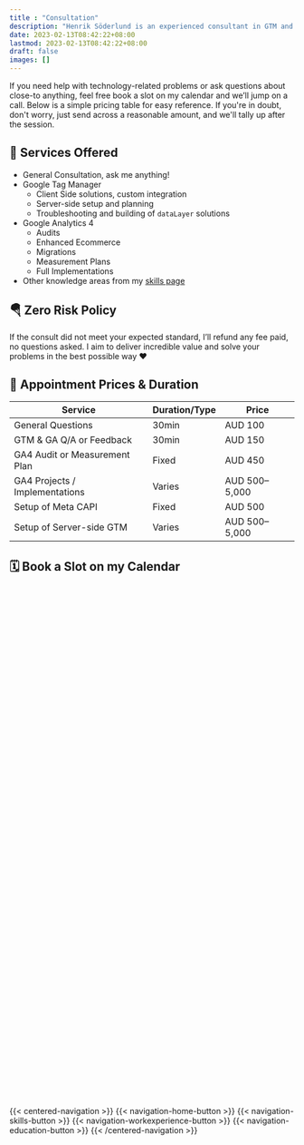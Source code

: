 ```yaml
---
title : "Consultation"
description: "Henrik Söderlund is an experienced consultant in GTM and GA4. Get expert advice on tag management and digital analytics."
date: 2023-02-13T08:42:22+08:00
lastmod: 2023-02-13T08:42:22+08:00
draft: false
images: []
---
```


If you need help with technology-related problems or ask questions about close-to anything, feel free book a slot on my calendar and we’ll jump on a call. Below is a simple pricing table for easy reference. If you're in doubt, don't worry, just send across a reasonable amount, and we'll tally up after the session.

## 📃 Services Offered

- General Consultation, ask me anything!
- Google Tag Manager
    - Client Side solutions, custom integration
    - Server-side setup and planning
    - Troubleshooting and building of `dataLayer` solutions
- Google Analytics 4
    - Audits
    - Enhanced Ecommerce
    - Migrations
    - Measurement Plans
    - Full Implementations
- Other knowledge areas from my [skills page](/skills/)

## 🪂 Zero Risk Policy

If the consult did not meet your expected standard, I’ll refund any fee paid, no questions asked. I aim to deliver incredible value and solve your problems in the best possible way ❤️

## 🎫 Appointment Prices & Duration

| Service                           | Duration/Type | Price         |
| ----------------------------------| --------------| --------------|
| General Questions                 | 30min         | AUD 100       |
| GTM & GA Q/A or Feedback          | 30min         | AUD 150       |
| GA4 Audit or Measurement Plan     | Fixed         | AUD 450       |
| GA4 Projects / Implementations    | Varies        | AUD 500–5,000 |
| Setup of Meta CAPI                | Fixed         | AUD 500       |
| Setup of Server-side GTM          | Varies        | AUD 500–5,000 |

## 🗓️ Book a Slot on my Calendar

<!-- Calendly inline widget begin -->
<div class="calendly-inline-widget" data-url="https://calendly.com/henriksoederlund" style="min-width:100%;height:900px;"></div>
<script type="text/javascript" src="https://assets.calendly.com/assets/external/widget.js" async></script>
<!-- Calendly inline widget end -->

{{< centered-navigation >}}
    {{< navigation-home-button >}}
    {{< navigation-skills-button >}}
    {{< navigation-workexperience-button >}}
    {{< navigation-education-button >}}
{{< /centered-navigation >}}